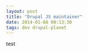 ```yaml
---
layout: post
title: "Drupal JS maintainer"
date: 2014-01-08 00:13:30
tags: dev drupal-planet
---
```


test

